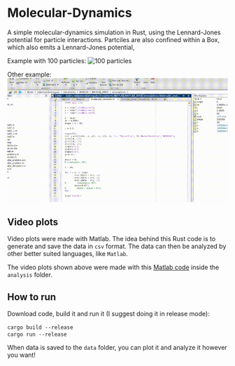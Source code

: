# Molecular-Dynamics

A simple molecular-dynamics simulation in Rust, using the Lennard-Jones potential for particle interactions. Partciles are also confined within a Box, which also emits a Lennard-Jones potential,

Example with 100 particles:
![100 particles](./vids/particles3.gif)

Other example:
![some particles](./vids/particles2.gif)

## Video plots

Video plots were made with Matlab. The idea behind this Rust code is to generate and save the data in `csv` format. The data can then be analyzed by other better suited languages, like `Matlab`.

The video plots shown above were made with this [Matlab code](./analysis/sim.m) inside the `analysis` folder.

## How to run

Download code, build it and run it (I suggest doing it in release mode):

```
cargo build --release
cargo run --release
```

When data is saved to the `data` folder, you can plot it and analyze it however you want!
